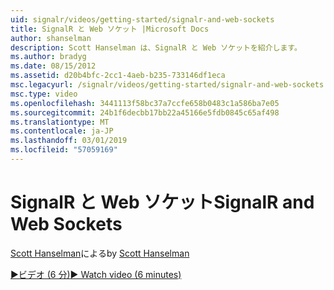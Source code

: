 ```yaml
---
uid: signalr/videos/getting-started/signalr-and-web-sockets
title: SignalR と Web ソケット |Microsoft Docs
author: shanselman
description: Scott Hanselman は、SignalR と Web ソケットを紹介します。
ms.author: bradyg
ms.date: 08/15/2012
ms.assetid: d20b4bfc-2cc1-4aeb-b235-733146df1eca
msc.legacyurl: /signalr/videos/getting-started/signalr-and-web-sockets
msc.type: video
ms.openlocfilehash: 3441113f58bc37a7ccfe658b0483c1a586ba7e05
ms.sourcegitcommit: 24b1f6decbb17bb22a45166e5fdb0845c65af498
ms.translationtype: MT
ms.contentlocale: ja-JP
ms.lasthandoff: 03/01/2019
ms.locfileid: "57059169"
---
```

<a name="signalr-and-web-sockets"></a><span data-ttu-id="ca4cd-103">SignalR と Web ソケット</span><span class="sxs-lookup"><span data-stu-id="ca4cd-103">SignalR and Web Sockets</span></span>
====================
<span data-ttu-id="ca4cd-104">[Scott Hanselman](https://github.com/shanselman)による</span><span class="sxs-lookup"><span data-stu-id="ca4cd-104">by [Scott Hanselman](https://github.com/shanselman)</span></span>

[<span data-ttu-id="ca4cd-105">&#9654;ビデオ (6 分)</span><span class="sxs-lookup"><span data-stu-id="ca4cd-105">&#9654; Watch video (6 minutes)</span></span>](https://channel9.msdn.com/Blogs/ASP-NET-Site-Videos/signalr-and-web-sockets)
